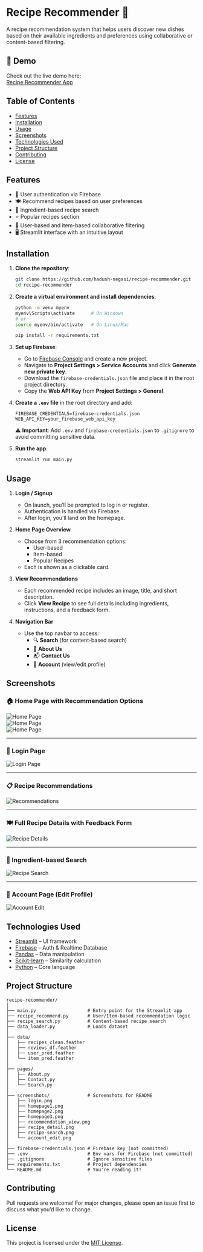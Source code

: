 # Recipe Recommender 🍳

A recipe recommendation system that helps users discover new dishes based on their available ingredients and preferences using collaborative or content-based filtering.

## 🚀 Demo

Check out the live demo here:  
[Recipe Recommender App](https://hadush7501-recipe-recommender.hf.space/)

## Table of Contents
- [Features](#features)
- [Installation](#installation)
- [Usage](#usage)
- [Screenshots](#screenshots)
- [Technologies Used](#technologies-used)
- [Project Structure](#project-structure)
- [Contributing](#contributing)
- [License](#license)

## Features
- 🔐 User authentication via Firebase  
- 🍽️ Recommend recipes based on user preferences  
- 🧂 Ingredient-based recipe search  
- ⭐ Popular recipes section  
- 🔄 User-based and item-based collaborative filtering  
- 🖥️ Streamlit interface with an intuitive layout  

## Installation

1. **Clone the repository**:
   ```bash
   git clone https://github.com/hadush-negasi/recipe-recommender.git
   cd recipe-recommender
   ```

2. **Create a virtual environment and install dependencies**:
   ```bash
   python -m venv myenv
   myenv\Scripts\activate      # On Windows
   # or
   source myenv/bin/activate   # On Linux/Mac

   pip install -r requirements.txt
   ```

3. **Set up Firebase**:
   - Go to [Firebase Console](https://console.firebase.google.com/) and create a new project.
   - Navigate to **Project Settings > Service Accounts** and click **Generate new private key**.
   - Download the `firebase-credentials.json` file and place it in the root project directory.
   - Copy the **Web API Key** from **Project Settings > General**.

4. **Create a `.env` file** in the root directory and add:
   ```env
   FIREBASE_CREDENTIALS=firebase-credentials.json
   WEB_API_KEY=your_firebase_web_api_key
   ```

   ⚠️ **Important**: Add `.env` and `firebase-credentials.json` to `.gitignore` to avoid committing sensitive data.

5. **Run the app**:
   ```bash
   streamlit run main.py
   ```

## Usage

1. **Login / Signup**  
   - On launch, you’ll be prompted to log in or register.  
   - Authentication is handled via Firebase.  
   - After login, you’ll land on the homepage.  

2. **Home Page Overview**  
   - Choose from 3 recommendation options:  
     - User-based  
     - Item-based  
     - Popular Recipes  
   - Each is shown as a clickable card.  

3. **View Recommendations**  
   - Each recommended recipe includes an image, title, and short description.  
   - Click **View Recipe** to see full details including ingredients, instructions, and a feedback form.  

4. **Navigation Bar**  
   - Use the top navbar to access:  
     - 🔍 **Search** (for content-based search)  
     - 📄 **About Us**  
     - 📬 **Contact Us**  
     - 👤 **Account** (view/edit profile)  

## Screenshots
### 🏠 Home Page with Recommendation Options  
![Home Page](screenshots/homepage1.png)  
![Home Page](screenshots/homepage2.png)  
![Home Page](screenshots/homepage3.png)

---


### 🔐 Login Page  
![Login Page](screenshots/login.png)

---

### 📋 Recipe Recommendations  
![Recommendations](screenshots/recommendation-view.png)

---

### 🍽️ Full Recipe Details with Feedback Form  
![Recipe Details](screenshots/recipe-detail.png)

---

### 🧂 Ingredient-based Search  
![Recipe Search](screenshots/recipe-search.png)

---

### 👤 Account Page (Edit Profile)  
![Account Edit](screenshots/account-edit.png)

## Technologies Used

- [Streamlit](https://streamlit.io/) – UI framework  
- [Firebase](https://firebase.google.com/) – Auth & Realtime Database  
- [Pandas](https://pandas.pydata.org/) – Data manipulation  
- [Scikit-learn](https://scikit-learn.org/) – Similarity calculation  
- [Python](https://www.python.org/) – Core language  

## Project Structure

```
recipe-recommender/
│
├── main.py                   # Entry point for the Streamlit app
├── recipe_recommend.py       # User/Item-based recommendation logic
├── recipe_search.py          # Content-based recipe search
├── data_loader.py            # Loads dataset
│
├── data/
│   ├── recipes_clean.feather
│   ├── reviews_df.feather
│   ├── user_pred.feather
│   └── item_pred.feather
│
├── pages/
│   ├── About.py
│   ├── Contact.py
│   └── Search.py
│
├── screenshots/              # Screenshots for README
│   ├── login.png
│   ├── homepage1.png
│   ├── homepage2.png
│   ├── homepage3.png
│   ├── recommendation_view.png
│   ├── recipe_detail.png
│   ├── recipe-search.png
│   └── account_edit.png
│
├── firebase-credentials.json # Firebase key (not committed)
├── .env                      # Env vars for Firebase (not committed)
├── .gitignore                # Ignore sensitive files
├── requirements.txt          # Project dependencies
└── README.md                 # You're reading it!
```

## Contributing

Pull requests are welcome! For major changes, please open an issue first to discuss what you’d like to change.

## License

This project is licensed under the [MIT License](LICENSE).
